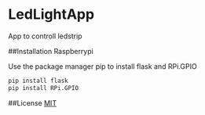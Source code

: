 # LedLightApp

App to controll ledstrip

##Installation Raspberrypi

Use the package manager pip to install flask and RPi.GPIO
```bash
pip install flask
pip install RPi.GPIO
```

##License
[MIT](https://choosealicense.com/licenses/mit/)